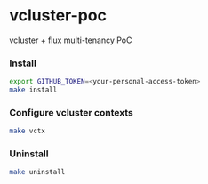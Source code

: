 # vcluster-poc
vcluster + flux multi-tenancy  PoC

### Install

```bash
export GITHUB_TOKEN=<your-personal-access-token>
make install
``` 

### Configure vcluster contexts

```bash
make vctx
```

### Uninstall

```bash
make uninstall
```